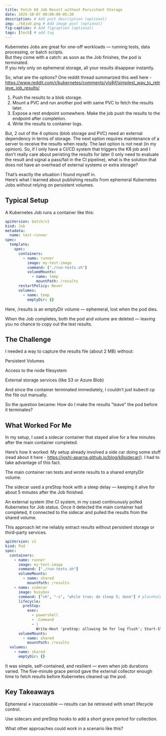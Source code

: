```yaml
---
title: Fetch K8 Job Result without Persistent Storage
date: 2025-10-07 00:00:00-05:30
description: # Add post description (optional)
img: ./k8job.png # Add image post (optional)
fig-caption: # Add figcaption (optional)
tags: [tech] # add tag
---
```


Kubernetes Jobs are great for one-off workloads — running tests, data processing, or batch scripts.  
But they come with a catch: as soon as the Job finishes, the pod is terminated.  
If you rely only on ephemeral storage, all your results disappear instantly.

So, what are the options? One reddit thread summarized this well here - https://www.reddit.com/r/kubernetes/comments/yls8jf/simplest_way_to_retrieve_job_results/
1. Push the results to a blob storage.
2. Mount a PVC and run another pod with same PVC to fetch the results later.
3. Expose a rest endpoint somewhere. Make the job push the results to the endpoint after completion.
4. Write the results to container logs.

But, 2 out of the 4 options (blob storage and PVC) need an external dependency in terms of storage. The next option requires maintenance of a server to receive the results when ready. The last option is not neat (in my opinion).
So, if I only have a CI/CD system that triggers the K8 job and I don't really care about peristing the results for later (I only need to evaluate the result and signal a pass/fail in the CI pipeline), what is the solution that does not have an overhead of external systems or extra storage?

That’s exactly the situation I found myself in.  
Here’s what I learned about publishing results from ephemeral Kubernetes Jobs without relying on persistent volumes.

## Typical Setup

A Kubernetes Job runs a container like this:

```yaml
apiVersion: batch/v1
kind: Job
metadata:
  name: test-runner
spec:
  template:
    spec:
      containers:
        - name: runner
          image: my-test-image
          command: ["./run-tests.sh"]
          volumeMounts:
            - name: temp
              mountPath: /results
      restartPolicy: Never
      volumes:
        - name: temp
          emptyDir: {}
```

Here, /results is an emptyDir volume — ephemeral, lost when the pod dies.

When the Job completes, both the pod and volume are deleted — leaving you no chance to copy out the test results.


## The Challenge

I needed a way to capture the results file (about 2 MB) without:

Persistent Volumes

Access to the node filesystem

External storage services (like S3 or Azure Blob)


And since the container terminated immediately, I couldn’t just kubectl cp the file out manually.

So the question became: How do I make the results "leave" the pod before it terminates?

##  What Worked For Me

In my setup, I used a sidecar container that stayed alive for a few minutes after the main container completed.

Here’s how it worked:
My setup already involved a side car doing some stuff (read about it here - https://joshi-aparna.github.io/blog/k8sidecar/). I had to take advantage of this fact.

The main container ran tests and wrote results to a shared emptyDir volume.

The sidecar used a preStop hook with a sleep delay — keeping it alive for about 5 minutes after the Job finished.

An external system (the CI system, in my case) continuously polled Kubernetes for Job status. Once it detected the main container had completed, it connected to the sidecar and pulled the results from the shared volume.

This approach let me reliably extract results without persistent storage or third-party services.

```yaml
apiVersion: v1
kind: Pod
spec:
  containers:
    - name: runner
      image: my-test-image
      command: ["./run-tests.sh"]
      volumeMounts:
        - name: shared
          mountPath: /results
    - name: sidecar
      image: busybox
      command: ["sh", "-c", "while true; do sleep 5; done"] # placeholder code
      lifecycle:
        preStop:
          exec:
            - powershell
            - -Command
            - |
              Write-Host 'preStop: allowing 5m for log flush'; Start-Sleep -Seconds 300
      volumeMounts:
        - name: shared
          mountPath: /results
  volumes:
    - name: shared
      emptyDir: {}
```

It was simple, self-contained, and resilient — even when job durations varied.
The five-minute grace period gave the external collector enough time to fetch results before Kubernetes cleaned up the pod.


## Key Takeaways

Ephemeral ≠ inaccessible — results can be retrieved with smart lifecycle control.

Use sidecars and preStop hooks to add a short grace period for collection.

What other approaches could work in a scenario like this?
